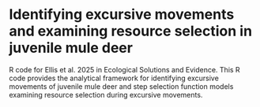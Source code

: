 # Identifying excursive movements and examining resource selection in juvenile mule deer
R code for Ellis et al. 2025 in Ecological Solutions and Evidence. This R code provides the analytical framework for identifying excursive movements of juvenile mule deer and step selection function models examining resource selection during excursive movements.
